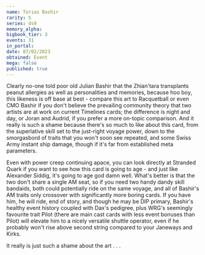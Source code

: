 ```yaml
---
name: Torias Bashir
rarity: 5
series: ds9
memory_alpha:
bigbook_tier: 3
events: 31
in_portal:
date: 07/02/2023
obtained: Event
mega: false
published: true
---
```


Clearly no-one told poor old Julian Bashir that the Zhian'tara transplants peanut allergies as well as personalities and memories, because hoo boy, this likeness is off base at best - compare this art to Racquetball or even CMO Bashir if you don't believe the prevailing community theory that two artists are at work on current Timelines cards; the difference is night and day, or Joran and Audrid, if you prefer a more on-topic comparison. And it really is such a shame because there's so much to like about this card, from the superlative skill set to the just-right voyage power, down to the smorgasbord of traits that you won't soon see repeated, and some Swiss Army instant ship damage, though if it's far from established meta parameters.

Even with power creep continuing apace, you can look directly at Stranded Quark if you want to see how this card is going to age - and just like Alexander Siddig, it's going to age god damn well. What's better is that the two don't share a single AM seat, so if you need two handy dandy skill bandaids, both could potentially ride on the same voyage, and all of Bashir's AM traits only crossover with significantly more boring cards. If you have him, he will ride, end of story, and though he may be DIP primary, Bashir's healthy event history coupled with Dax's pedigree, plus WRG's seemingly favourite trait Pilot (there are main cast cards with less event bonuses than Pilot) will elevate him to a nicely versatile shuttle operator, even if he probably won't rise above second string compared to your Janeways and Kirks.

It really is just such a shame about the art . . .
